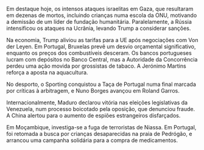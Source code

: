 Em destaque hoje, os intensos ataques israelitas em Gaza, que resultaram em dezenas de mortos, incluindo crianças numa escola da ONU, motivando a demissão de um líder de fundação humanitária. Paralelamente, a Rússia intensificou os ataques na Ucrânia, levando Trump a considerar sanções.

Na economia, Trump aliviou as tarifas para a UE após negociações com Von der Leyen. Em Portugal, Bruxelas prevê um desvio orçamental significativo, enquanto os preços dos combustíveis desceram. Os bancos portugueses lucram com depósitos no Banco Central, mas a Autoridade da Concorrência perdeu uma ação movida por grossistas de tabaco. A Jerónimo Martins reforça a aposta na aquacultura.

No desporto, o Sporting conquistou a Taça de Portugal numa final marcada por críticas à arbitragem, e Nuno Borges avançou em Roland Garros.

Internacionalmente, Maduro declarou vitória nas eleições legislativas da Venezuela, num processo boicotado pela oposição, que denunciou fraude. A China alertou para o aumento de espiões estrangeiros disfarçados.

Em Moçambique, investiga-se a fuga de terroristas de Niassa. Em Portugal, foi retomada a busca por crianças desaparecidas na praia de Pedrógão, e arrancou uma campanha solidária para a compra de medicamentos.